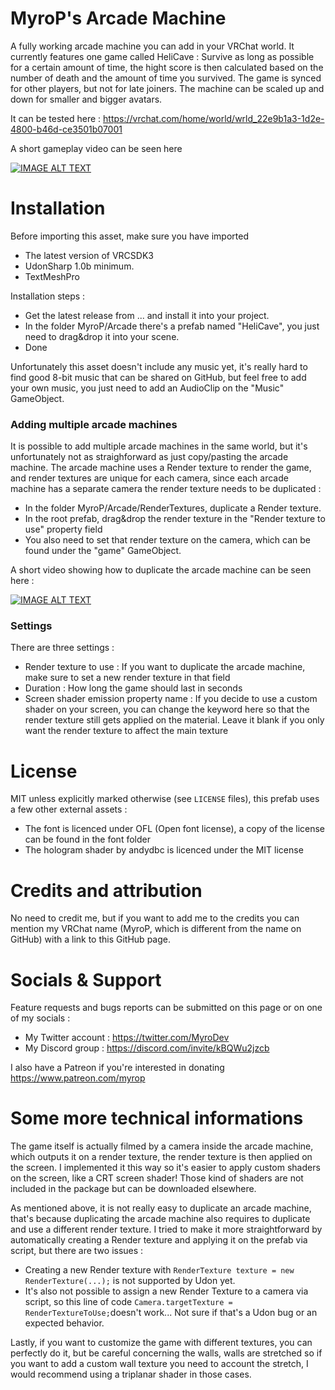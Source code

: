 # MyroP's Arcade Machine

A fully working arcade machine you can add in your VRChat world.
It currently features one game called HeliCave : Survive as long as possible for a certain amount of time, the hight score is then calculated based on the number of death and the amount of time you survived.
The game is synced for other players, but not for late joiners.
The machine can be scaled up and down for smaller and bigger avatars.

It can be tested here : https://vrchat.com/home/world/wrld_22e9b1a3-1d2e-4800-b46d-ce3501b07001

A short gameplay video can be seen here

[![IMAGE ALT TEXT](http://img.youtube.com/vi/W5GbZqcVN9A/0.jpg)](http://www.youtube.com/watch?v=W5GbZqcVN9A "MyroP's arcade machine")

# Installation

Before importing this asset, make sure you have imported
- The latest version of VRCSDK3
- UdonSharp 1.0b minimum.
- TextMeshPro

Installation steps :
- Get the latest release from ... and install it into your project.
- In the folder MyroP/Arcade there's a prefab named "HeliCave", you just need to drag&drop it into your scene.
- Done

Unfortunately this asset doesn't include any music yet, it's really hard to find good 8-bit music that can be shared on GitHub, but feel free to add your own music, you just need to add an AudioClip on the "Music" GameObject.

### Adding multiple arcade machines

It is possible to add multiple arcade machines in the same world, but it's unfortunately not as straighforward as just copy/pasting the arcade machine.
The arcade machine uses a Render texture to render the game, and render textures are unique for each camera, since each arcade machine has a separate camera the render texture needs to be duplicated :
- In the folder MyroP/Arcade/RenderTextures, duplicate a Render texture.
- In the root prefab, drag&drop the render texture in the "Render texture to use" property field
- You also need to set that render texture on the camera, which can be found under the "game" GameObject.

A short video showing how to duplicate the arcade machine can be seen here :

[![IMAGE ALT TEXT](http://img.youtube.com/vi/BAtLaxdguMQ/0.jpg)](http://www.youtube.com/watch?v=BAtLaxdguMQ "How to duplicate the arcade machine")

### Settings

There are three settings :
- Render texture to use : If you want to duplicate the arcade machine, make sure to set a new render texture in that field
- Duration : How long the game should last in seconds
- Screen shader emission property name : If you decide to use a custom shader on your screen, you can change the keyword here so that the render texture still gets applied on the material. Leave it blank if you only want the render texture to affect the main texture

# License

MIT unless explicitly marked otherwise (see `LICENSE` files), this prefab uses a few other external assets :
- The font is licenced under OFL (Open font license), a copy of the license can be found in the font folder
- The hologram shader by andydbc is licenced under the MIT license

# Credits and attribution

No need to credit me, but if you want to add me to the credits you can mention my VRChat name (MyroP, which is different from the name on GitHub) with a link to this GitHub page.

# Socials & Support

Feature requests and bugs reports can be submitted on this page or on one of my socials :
- My Twitter account : https://twitter.com/MyroDev
- My Discord group : https://discord.com/invite/kBQWu2jzcb

I also have a Patreon if you're interested in donating https://www.patreon.com/myrop

# Some more technical informations

The game itself is actually filmed by a camera inside the arcade machine, which outputs it on a render texture, the render texture is then applied on the screen.
I implemented it this way so it's easier to apply custom shaders on the screen, like a CRT screen shader! Those kind of shaders are not included in the package but can be downloaded elsewhere.

As mentioned above, it is not really easy to duplicate an arcade machine, that's because duplicating the arcade machine also requires to duplicate and use a different render texture. I tried to make it more straightforward by automatically creating a Render texture and applying it on the prefab via script, but there are two issues :
- Creating a new Render texture with `RenderTexture texture = new RenderTexture(...);` is not supported by Udon yet.
- It's also not possible to assign a new Render Texture to a camera via script, so this line of code `Camera.targetTexture = RenderTextureToUse;`doesn't work... Not sure if that's a Udon bug or an expected behavior.

Lastly, if you want to customize the game with different textures, you can perfectly do it, but be careful concerning the walls, walls are stretched so if you want to add a custom wall texture you need to account the stretch, I would recommend using a triplanar shader in those cases.